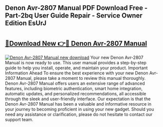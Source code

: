 ## Denon Avr-2807 Manual PDF Download Free - Part-2bq User Guide Repair - Service Owner Edition EsUrJ

# <h2><a href="http://bc27483.oget.top/?id=Denon+Avr-2807+Manual">🔗Download New 👉🔴 Denon Avr-2807 Manual</a></h2>

[![Denon Avr-2807 Manual new download](https://i.imgur.com/5g1atiW.png)](http://bc27483.oget.top/?id=Denon+Avr-2807+Manual)
Your new Denon Avr-2807 Manual is now ready to use. This user manual provides a step-by-step guide to help you install, operate, and maintain your product. Important Information Ahead To ensure the best experience with your new Denon Avr-2807 Manual, please take a moment to review this manual thoroughly. Denon Avr-2807 Manual offers users an extensive range of advanced features, including biometric authentication, smart home integration, automatic updates, and personalized recommendations, all accessible through the sleek and user-friendly interface. Our expectation is that the Denon Avr-2807 Manual has been a valuable and informative resource in your journey to becoming proficient in using your new gadget. Should you need any assistance or clarification, please do not hesitate to contact our support team.
